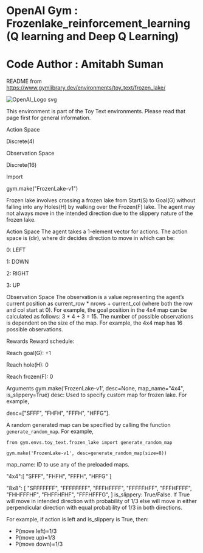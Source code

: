 # OpenAI Gym : Frozenlake_reinforcement_learning (Q learning and Deep Q Learning)

# Code Author : Amitabh Suman
README from https://www.gymlibrary.dev/environments/toy_text/frozen_lake/

![OpenAI_Logo svg](https://user-images.githubusercontent.com/12171805/229715773-d1411961-5b93-4c65-9beb-de79e8513705.png)


This environment is part of the Toy Text environments. Please read that page first for general information.

Action Space

Discrete(4)

Observation Space

Discrete(16)

Import

gym.make("FrozenLake-v1")

Frozen lake involves crossing a frozen lake from Start(S) to Goal(G) without falling into any Holes(H) by walking over the Frozen(F) lake. The agent may not always move in the intended direction due to the slippery nature of the frozen lake.

Action Space
The agent takes a 1-element vector for actions. The action space is (dir), where dir decides direction to move in which can be:

0: LEFT

1: DOWN

2: RIGHT

3: UP

Observation Space
The observation is a value representing the agent’s current position as current_row * nrows + current_col (where both the row and col start at 0). For example, the goal position in the 4x4 map can be calculated as follows: 3 * 4 + 3 = 15. The number of possible observations is dependent on the size of the map. For example, the 4x4 map has 16 possible observations.

Rewards
Reward schedule:

Reach goal(G): +1

Reach hole(H): 0

Reach frozen(F): 0

Arguments
gym.make('FrozenLake-v1', desc=None, map_name="4x4", is_slippery=True)
desc: Used to specify custom map for frozen lake. For example,

desc=["SFFF", "FHFH", "FFFH", "HFFG"].

A random generated map can be specified by calling the function `generate_random_map`. For example,

```
from gym.envs.toy_text.frozen_lake import generate_random_map

gym.make('FrozenLake-v1', desc=generate_random_map(size=8))
```
map_name: ID to use any of the preloaded maps.

"4x4":[
    "SFFF",
    "FHFH",
    "FFFH",
    "HFFG"
    ]

"8x8": [
    "SFFFFFFF",
    "FFFFFFFF",
    "FFFHFFFF",
    "FFFFFHFF",
    "FFFHFFFF",
    "FHHFFFHF",
    "FHFFHFHF",
    "FFFHFFFG",
]
is_slippery: True/False. If True will move in intended direction with probability of 1/3 else will move in either perpendicular direction with equal probability of 1/3 in both directions.

For example, if action is left and is_slippery is True, then:
- P(move left)=1/3
- P(move up)=1/3
- P(move down)=1/3
